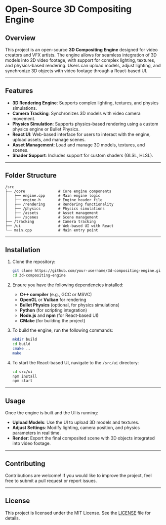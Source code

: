 
# Open-Source 3D Compositing Engine

## Overview

This project is an open-source **3D Compositing Engine** designed for video creators and VFX artists. The engine allows for seamless integration of 3D models into 2D video footage, with support for complex lighting, textures, and physics-based rendering. Users can upload models, adjust lighting, and synchronize 3D objects with video footage through a React-based UI.

---

## Features

- **3D Rendering Engine**: Supports complex lighting, textures, and physics simulations.
- **Camera Tracking**: Synchronizes 3D models with video camera movement.
- **Physics Simulation**: Supports physics-based rendering using a custom physics engine or Bullet Physics.
- **React UI**: Web-based interface for users to interact with the engine, upload assets, and manage scenes.
- **Asset Management**: Load and manage 3D models, textures, and scenes.
- **Shader Support**: Includes support for custom shaders (GLSL, HLSL).

---

## Folder Structure

```
/src
├── /core               # Core engine components
│   ├── engine.cpp      # Main engine logic
│   ├── engine.h        # Engine header file
│   ├── /rendering      # Rendering functionality
│   ├── /physics        # Physics simulations
│   ├── /assets         # Asset management
│   ├── /scenes         # Scene management
├── /tracking           # Camera tracking
├── /ui                 # Web-based UI with React
└── main.cpp            # Main entry point
```

---

## Installation

1. Clone the repository:
   ```bash
   git clone https://github.com/your-username/3d-compositing-engine.git
   cd 3d-compositing-engine
   ```

2. Ensure you have the following dependencies installed:
   - **C++ compiler** (e.g., GCC or MSVC)
   - **OpenGL** or **Vulkan** for rendering
   - **Bullet Physics** (optional, for physics simulations)
   - **Python** (for scripting integration)
   - **Node.js** and **npm** (for React-based UI)
   - **CMake** (for building the project)

3. To build the engine, run the following commands:
   ```bash
   mkdir build
   cd build
   cmake ..
   make
   ```

4. To start the React-based UI, navigate to the `/src/ui` directory:
   ```bash
   cd src/ui
   npm install
   npm start
   ```

---

## Usage

Once the engine is built and the UI is running:

- **Upload Models**: Use the UI to upload 3D models and textures.
- **Adjust Settings**: Modify lighting, camera position, and physics parameters in real time.
- **Render**: Export the final composited scene with 3D objects integrated into video footage.

---

## Contributing

Contributions are welcome! If you would like to improve the project, feel free to submit a pull request or report issues.

---

## License

This project is licensed under the MIT License. See the [LICENSE](LICENSE) file for details.
